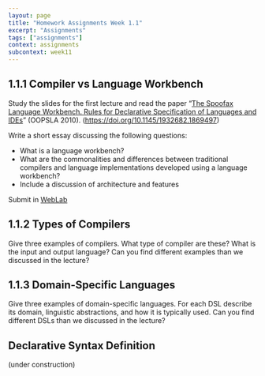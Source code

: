 ```yaml
---
layout: page
title: "Homework Assignments Week 1.1"
excerpt: "Assignments"
tags: ["assignments"]
context: assignments
subcontext: week11
---
```


## 1.1.1 Compiler vs Language Workbench

Study the slides for the first lecture and read the paper “[The Spoofax Language Workbench. Rules for Declarative Specification of Languages and IDEs](https://doi.org/10.1145/1932682.1869497)” (OOPSLA 2010). (<https://doi.org/10.1145/1932682.1869497>)

Write a short essay discussing the following questions:

- What is a language workbench?
- What are the commonalities and differences between traditional compilers and language implementations developed using a language workbench?
- Include a discussion of architecture and features

Submit in [WebLab](https://weblab.tudelft.nl/cs4200/2018-2019/)

## 1.1.2 Types of Compilers

Give three examples of compilers. What type of compiler are these? What is the input and output language? Can you find different examples than we discussed in the lecture?


## 1.1.3 Domain-Specific Languages

Give three examples of domain-specific languages. For each DSL describe its domain, linguistic abstractions, and how it is typically used. Can you find different DSLs than we discussed in the lecture?

## Declarative Syntax Definition

(under construction)
